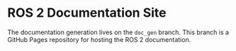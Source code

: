 # ROS 2 Documentation Site

The documentation generation lives on the `doc_gen` branch.  This branch is a GitHub Pages
repository for hosting the ROS 2 documentation.
